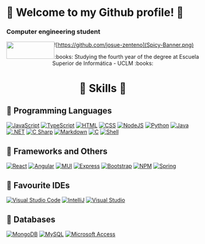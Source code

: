 # 🌌 Welcome to my Github profile! 🌌
### Computer engineering student

<img src="https://esi.uclm.es/assets/esi_logo-7a426d674c8af39655a438edfffc2668fba3816e796aa1608208d8161a2c8b01.png" width="125" height="45" align = "left">

![https://github.com/josue-zenteno](Spicy-Banner.png)


<p align="center"> :books: Studying the fourth year of the degree at Escuela Superior de Informática - UCLM :books: </p>

<h1 align = "middle">🚀 Skills 🚀</h1>

## 🌃 Programming Languages
[![JavaScript](https://img.shields.io/badge/JavaScript-F7DF1E=?style=for-the-badge&logo=javascript&logoColor=white&labelColor=303A40)]()
[![TypeScript](https://img.shields.io/badge/typescript-%23007ACC.svg?style=for-the-badge&logo=typescript&logoColor=white&labelColor=303A40)]()
[![HTML](https://img.shields.io/badge/HTML5-E34F26?style=for-the-badge&logo=html5&logoColor=white&labelColor=303A40)]()
[![CSS](https://img.shields.io/badge/CSS3-1572B6?style=for-the-badge&logo=css3&logoColor=white&labelColor=303A40)]()
[![NodeJS](https://img.shields.io/badge/Node.JS-43853D?style=for-the-badge&logo=node.js&logoColor=white&labelColor=303A40)]()
[![Python](https://img.shields.io/badge/Python-14354C?style=for-the-badge&logo=python&logoColor=white&labelColor=303A40)]()
[![Java](https://img.shields.io/badge/Java-FB9200?style=for-the-badge&logo=java&logoColor=white&labelColor=303A40)]()
[![.NET](https://img.shields.io/badge/VB.NET-5C2D91?style=for-the-badge&logo=.net&logoColor=white&labelColor=303A40)]()
[![C Sharp](https://img.shields.io/badge/C_Sharp-239120?style=for-the-badge&logo=c-sharp&logoColor=white&labelColor=303A40)]()
[![Markdown](https://img.shields.io/badge/Markdown-393336?style=for-the-badge&logo=Markdown&logoColor=white&labelColor=303A40)]()
[![C](https://img.shields.io/badge/C-00599C?style=for-the-badge&logo=c&logoColor=white&labelColor=303A40)]()
[![Shell](https://img.shields.io/badge/Shell-393336?style=for-the-badge&logo=gnu-bash&logoColor=white&labelColor=303A40)]()

## 🌃 Frameworks and Others
[![React](https://img.shields.io/badge/React-0095D5?style=for-the-badge&logo=React&logoColor=white&labelColor=303A40)]()
[![Angular](https://img.shields.io/badge/angular-%23DD0031.svg?style=for-the-badge&logo=angular&logoColor=white&labelColor=303A40)]()
[![MUI](https://img.shields.io/badge/MUI-%230081CB.svg?style=for-the-badge&logo=material-ui&logoColor=white&labelColor=303A40)]()
[![Express](https://img.shields.io/badge/Express-008080?style=for-the-badge&logo=express&logoColor=white&labelColor=303A40)]()
[![Bootstrap](https://img.shields.io/badge/Bootstrap-563D7C?style=for-the-badge&logo=bootstrap&logoColor=white&labelColor=303A40)]()
[![NPM](https://img.shields.io/badge/NPM-FB9200.svg?style=for-the-badge&logo=npm&logoColor=white&labelColor=303A40)]()
[![Spring](https://img.shields.io/badge/spring-%236DB33F.svg?style=for-the-badge&logo=spring&logoColor=white&labelColor=303A40)]()

## 🌃 Favourite IDEs
[![Visual Studio Code](https://img.shields.io/badge/VS_Code-0078D7?style=for-the-badge&logo=visual-studio-code&logoColor=white&labelColor=303A40)]()
[![IntelliJ](https://img.shields.io/badge/IntelliJ_Idea-393336?style=for-the-badge&logo=intellij-idea&logoColor=white&labelColor=303A40)]()
[![Visual Studio](https://img.shields.io/badge/Visual_Studio-612E98?style=for-the-badge&logo=VisualStudio&logoColor=white&labelColor=303A40)]()

## 🌃 Databases
[![MongoDB](https://img.shields.io/badge/MongoDB-%234ea94b.svg?style=for-the-badge&logo=mongodb&logoColor=white&labelColor=303A40)]()
[![MySQL](https://img.shields.io/badge/mysql-%2300f.svg?style=for-the-badge&logo=mysql&logoColor=white&labelColor=303A40)]()
[![Microsoft Access](https://img.shields.io/badge/M._Access-A4373A?style=for-the-badge&logo=microsoft-access&logoColor=white&labelColor=303A40)]()
